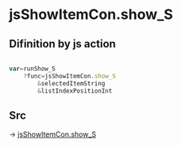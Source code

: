 # jsShowItemCon.show_S

## Difinition by js action

```js.js

var=runShow_S
	?func=jsShowItemCon.show_S
		&selectedItemString
		&listIndexPositionInt
```

## Src

-> [jsShowItemCon.show_S](https://github.com/puutaro/CommandClick/blob/master/app/src/main/java/com/puutaro/commandclick/fragment_lib/terminal_fragment/js_interface/list_index/JsShowItemCon.kt#L26)


